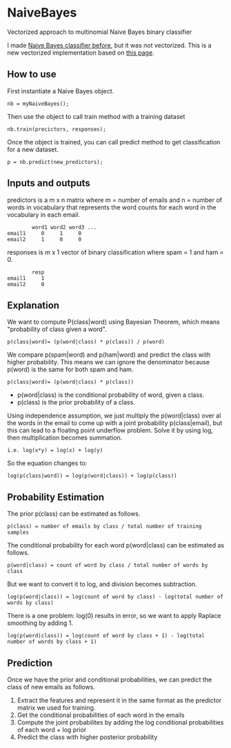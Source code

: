 NaiveBayes
==========

Vectorized approach to multinomial Naive Bayes binary classifier

I made [Naive Bayes classifier before](https://github.com/toshiakit/classification), but it was not vectorized. This is a new vectorized implementation based on [this page](http://nlp.stanford.edu/IR-book/html/htmledition/naive-bayes-text-classification-1.html).

How to use
----------

First instantiate a Naive Bayes object. 

    nb = myNaiveBayes();
  
Then use the object to call train method with a training dataset

    nb.train(precictors, responses);
  
Once the object is trained, you can call predict method to get classification for a new dataset. 

    p = nb.predict(new_predictors);

Inputs and outputs
-------------------

predictors is a m x n matrix where m = number of emails and n = number of words in vocabulary that represents the word counts for each word in the vocabulary in each email. 

            word1 word2 word3 ...
    email1     0     1     0
    email2     1     0     0
    
responses is m x 1 vector of binary classification where spam = 1 and ham = 0. 

            resp
    email1     1
    email2     0

Explanation
-----------

We want to compute P(class|word) using Bayesian Theorem, which means "probability of class given a word". 

    p(class|word)= (p(word|class) * p(class)) / p(word)
    

We compare p(spam|word) and p(ham|word) and predict the class with higher probability. This means we can ignore the denominator because p(word) is the same for both spam and ham. 

    p(class|word)= (p(word|class) * p(class))

* p(word|class) is the conditional probability of word, given a class. 
* p(class) is the prior probability of a class.

Using independence assumption, we just multiply the p(word|class) over al the words in the email to come up with a joint probability p(class|email), but this can lead to a floating point underflow problem. Solve it by using log, then multiplication becomes summation.

    i.e. log(x*y) = log(x) + log(y) 

So the equation changes to:

    log(p(class|word)) = log(p(word|class)) + log(p(class))
    
Probability Estimation
----------------------

The prior p(class) can be estimated as follows.

    p(class) = number of emails by class / total number of training samples

The conditional probability for each word p(word|class) can be estimated  as follows.

    p(word|class) = count of word by class / total number of words by class

But we want to convert it to log, and division becomes subtraction.

    log(p(word|class)) = log(count of word by class) - log(total number of words by class)
    
There is a one problem: log(0) results in error, so we want to apply Raplace smoothing by adding 1. 

    log(p(word|class)) = log(count of word by class + 1) - log(total number of words by class + 1)
    
Prediction
-----------

Once we have the prior and conditional probabilities, we can predict the class of new emails as follows.

1. Extract the features and represent it in the same format as the predictor matrix we used for training. 
2. Get the conditional probabilities of each word in the emails
3. Compute the joint probabilites by adding the log conditional probabilities of each word + log prior
4. Predict the class with higher posterior probability

